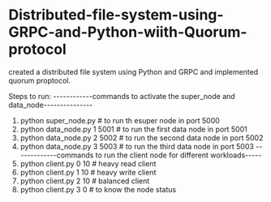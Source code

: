 # Distributed-file-system-using-GRPC-and-Python-wiith-Quorum-protocol
created a distributed file system using Python and GRPC and implemented quorum proptocol.

Steps to run:
------------commands to activate the super_node and data_node---------------
1. python super_node.py # to run th esuper node in port 5000
2. python data_node.py 1 5001  # to run the first data node in port 5001
3. python data_node.py 2 5002  # to run the second data node in port 5002
4. python data_node.py 3 5003  # to run the third data node in port 5003
-------------commands to run the client node for different workloads-----
6. python client.py 0 10   # heavy read client
7. python client.py 1 10   # heavy write client
8. python client.py 2 10   # balanced client
9. python client.py 3 0    # to know the node status
